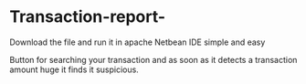 # Transaction-report-
Download the file and run it in apache Netbean IDE 
simple and easy 


Button for searching your transaction and as soon as it detects a transaction amount huge it finds it suspicious.

